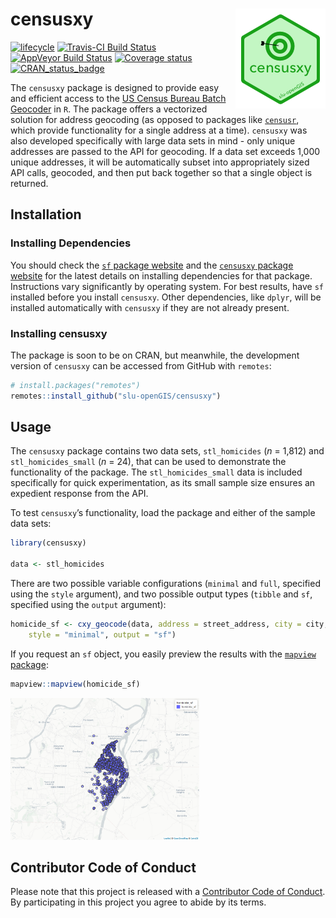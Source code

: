 
<!-- README.md is generated from README.Rmd. Please edit that file -->

# censusxy <img src="man/figures/logo.png" align="right" />

[![lifecycle](https://img.shields.io/badge/lifecycle-maturing-blue.svg)](https://www.tidyverse.org/lifecycle/#maturing)
[![Travis-CI Build
Status](https://travis-ci.org/slu-openGIS/censusxy.svg?branch=master)](https://travis-ci.org/slu-openGIS/censusxy)
[![AppVeyor Build
Status](https://ci.appveyor.com/api/projects/status/github/slu-openGIS/censusxy?branch=master&svg=true)](https://ci.appveyor.com/project/chris-prener/censusxy)
[![Coverage
status](https://codecov.io/gh/slu-openGIS/censusxy/branch/master/graph/badge.svg)](https://codecov.io/github/slu-openGIS/censusxy?branch=master)
[![CRAN\_status\_badge](http://www.r-pkg.org/badges/version/censusxy)](https://cran.r-project.org/package=censusxy)

The `censusxy` package is designed to provide easy and efficient access
to the [US Census Bureau Batch
Geocoder](https://geocoding.geo.census.gov/geocoder/geographies/addressbatch?form)
in `R`. The package offers a vectorized solution for address geocoding
(as opposed to packages like
[`censusr`](https://CRAN.R-project.org/package=censusr), which provide
functionality for a single address at a time). `censusxy` was also
developed specifically with large data sets in mind - only unique
addresses are passed to the API for geocoding. If a data set exceeds
1,000 unique addresses, it will be automatically subset into
appropriately sized API calls, geocoded, and then put back together so
that a single object is returned.

## Installation

### Installing Dependencies

You should check the [`sf` package
website](https://r-spatial.github.io/sf/) and the [`censusxy` package
website](https://slu-openGIS.github.io/censusxy/) for the latest details
on installing dependencies for that package. Instructions vary
significantly by operating system. For best results, have `sf` installed
before you install `censusxy`. Other dependencies, like `dplyr`, will be
installed automatically with `censusxy` if they are not already present.

### Installing censusxy

The package is soon to be on CRAN, but meanwhile, the development
version of `censusxy` can be accessed from GitHub with `remotes`:

``` r
# install.packages("remotes")
remotes::install_github("slu-openGIS/censusxy")
```

## Usage

The `censusxy` package contains two data sets, `stl_homicides` (*n* =
1,812) and `stl_homicides_small` (*n* = 24), that can be used to
demonstrate the functionality of the package. The `stl_homicides_small`
data is included specifically for quick experimentation, as its small
sample size ensures an expedient response from the API.

To test `censusxy`’s functionality, load the package and either of the
sample data sets:

``` r
library(censusxy)

data <- stl_homicides
```

There are two possible variable configurations (`minimal` and `full`,
specified using the `style` argument), and two possible output types
(`tibble` and `sf`, specified using the `output` argument):

``` r
homicide_sf <- cxy_geocode(data, address = street_address, city = city, state = state, 
    style = "minimal", output = "sf")
```

If you request an `sf` object, you easily preview the results with the
[`mapview` package](https://CRAN.R-project.org/package=mapview):

``` r
mapview::mapview(homicide_sf)
```

<img src="man/figures/homicide_example.png" width="60%" />

## Contributor Code of Conduct

Please note that this project is released with a [Contributor Code of
Conduct](https://slu-opengis.github.io/censusxy/CODE_OF_CONDUCT.html).
By participating in this project you agree to abide by its terms.
